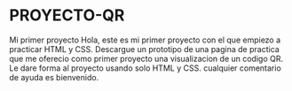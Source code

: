 # PROYECTO-QR
Mi primer proyecto
Hola, este es mi primer proyecto con el que empiezo a practicar HTML y CSS. Descargue  un prototipo de una pagina de practica que me oferecio como primer proyecto una visualizacion de un codigo QR. Le dare forma al proyecto usando solo HTML y CSS.  cualquier comentario de ayuda es bienvenido. 
